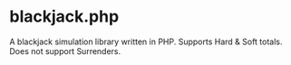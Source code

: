 # blackjack.php
 A blackjack simulation library written in PHP. Supports Hard & Soft totals. Does not support Surrenders.